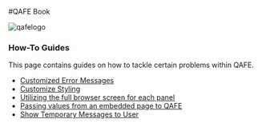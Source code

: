 #QAFE Book

![qafelogo](http://www.qafe.com/wp-content/themes/qafe2013/img/logo.png)

### How-To Guides
This page contains guides on how to tackle certain problems within QAFE.

* [Customized Error Messages](08_01_CustomizedErrorMessages.md)
* [Customize Styling](08_02_CustomizeStyling.md)
* [Utilizing the full browser screen for each panel](08_03_UtilizingBrowserScreen.md)
* [Passing values from an embedded page to QAFE](08_04_ValuesEmbeddedPageToQAFE.md)
* [Show Temporary Messages to User](08_05_LogMessage.md)

